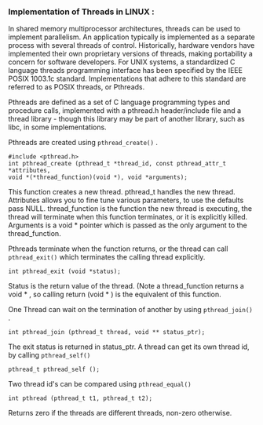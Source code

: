 ### Implementation of Threads in LINUX :

In shared memory multiprocessor architectures, threads can be used to implement parallelism. An application typically is implemented as a separate process with several threads of control. Historically, hardware vendors have implemented their own proprietary versions of threads, making portability a concern for software developers. For UNIX systems, a standardized C language threads programming interface has been specified by the IEEE POSIX 1003.1c standard. Implementations that adhere to this
standard are referred to as POSIX threads, or Pthreads.

Pthreads are defined as a set of C language programming types and procedure calls, implemented with a
pthread.h header/include file and a thread library - though this library may be part of another library, such
as libc, in some implementations.

Pthreads are created using `pthread_create()` .

```
#include <pthread.h>
int pthread_create (pthread_t *thread_id, const pthread_attr_t *attributes,
void *(*thread_function)(void *), void *arguments);
```

This function creates a new thread. pthread_t handles the new thread. Attributes allows you to fine tune
various parameters, to use the defaults pass NULL. thread_function is the function the new thread is
executing, the thread will terminate when this function terminates, or it is explicitly killed. Arguments is a
void * pointer which is passed as the only argument to the thread_function.

Pthreads terminate when the function returns, or the thread can call `pthread_exit()` which
terminates the calling thread explicitly.

`int pthread_exit (void *status);`

Status is the return value of the thread. (Note a thread_function returns a void * , so calling return (void * )
is the equivalent of this function.

One Thread can wait on the termination of another by using `pthread_join()` .

`int pthread_join (pthread_t thread, void ** status_ptr);`

The exit status is returned in status_ptr.
A thread can get its own thread id, by calling `pthread_self()`

`pthread_t pthread_self ();`

Two thread id's can be compared using `pthread_equal()`

`int pthread (pthread_t t1, pthread_t t2);`

Returns zero if the threads are different threads, non-zero otherwise.
